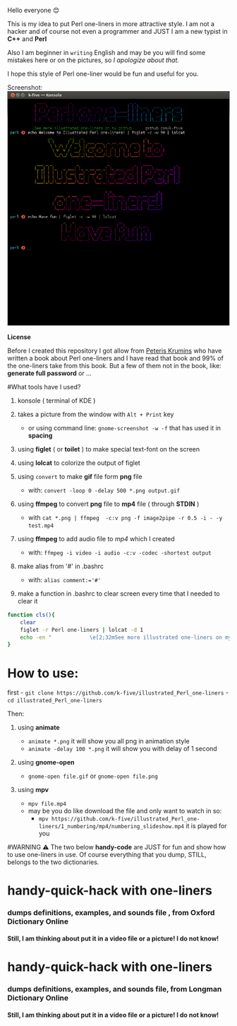 Hello everyone :blush:

This is my idea to put Perl one-liners in more attractive style.
I am not a hacker and of course not even a programmer and JUST
I am a new typist in **C++** and **Perl**

Also I am beginner in `writing` English and may be you will find
some mistakes here or on the pictures, so _I apologize about that._

I hope this style of Perl one-liner would be fun and useful for you.

Screenshot: ![illustrate Perl one-liners](https://github.com/k-five/illustrated_Perl_one-liners/blob/master/ipol.png)

**License**

Before I created this repository I got allow from [Peteris Krumins](https://github.com/pkrumins)
who have written a book about Perl one-liners and I have read
that book and 99% of the one-liners take from this book. But
a few of them not in the book, like: **generate full password** or ...


#What tools have I used?
1. konsole ( terminal of KDE )
2. takes a picture from the window with `Alt + Print` key
   - or using command line: `gnome-screenshot -w -f` that has used it in **spacing** 

3. using **figlet** ( or **toilet** ) to make special text-font on the screen
4. using **lolcat** to colorize the output of figlet
5. using `convert` to make **gif** file form **png** file
   - with: `convert -loop 0 -delay 500 *.png output.gif`

6. using **ffmpeg** to convert **png** file to **mp4** file ( through **STDIN** )
   - with `cat *.png | ffmpeg  -c:v png -f image2pipe -r 0.5 -i - -y test.mp4`

7. using **ffmpeg** to add audio file to *mp4* which I created
   - with: `ffmpeg -i video -i audio -c:v -codec -shortest output`
8. make alias from '#' in .bashrc
   - with: `alias comment:='#'`
9. make a function in .bashrc to clear screen every time that I needed to clear it

```bash
function cls(){
    clear
    figlet -r Perl one-liners | lolcat -d 1
    echo -en "            \e[2;32mSee more illustrated one-liners on my github: \e[2;37m    github.com/k-five\e[0\n"
}
```

# How to use:
first
      - `git clone https://github.com/k-five/illustrated_Perl_one-liners`
      - `cd illustrated_Perl_one-liners`

Then:  
1. using **animate**
   - `animate *.png` it will show you all png in animation style
   - `animate -delay 100 *.png` it will show you with delay of 1 second

2. using **gnome-open**
   - `gnome-open file.gif` or `gnome-open file.png`

3. using **mpv**
   - `mpv file.mp4`
   - may be you do like download the file and only want to watch in so:
     - `mpv https://github.com/k-five/illustrated_Perl_one-liners/1_numbering/mp4/numbering_slideshow.mp4` it is played for you


#WARNING :warning:
The two below **handy-code** are JUST for fun and show how to use one-liners in use.
Of course everything that you dump, STILL, belongs to the two dictionaries.



# handy-quick-hack with one-liners
### dumps definitions, examples, and sounds file , from Oxford Dictionary Online
#### Still, I am thinking about put it in a video file or a picture! I do not know!

# handy-quick-hack with one-liners 
### dumps definitions, examples, and sounds file, from Longman Dictionary Online
#### Still, I am thinking about put it in a video file or a picture! I do not know!